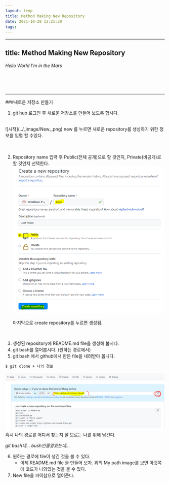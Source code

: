 ```yaml
---
layout: temp
title: Method Making New Repository 
date: 2021-10-28 12:21:20
tags:
---
```


---
title: Method Making New Repository 
---
###### Hello World I'm in the Mars

<br><br>

---

###새로운 저장소 만들기 


1. git hub 로그인 후 새로운 저장소를 만들어 보도록 합시다.
  <br>
![시작](../_image/New_.png)
 new 를 누르면 새로운 repository를 생성하기 위한 정보를 입렬 할 수있다. 
<br>
<br>
<br>

2. Repository name 입력 후 Public(전체 공개)으로 할 것인지, Private(비공개)로 할 것인지 선택한다.
![저장소 만들기](../_image/img.png)
    <br>
    <br>
    마지막으로 create repository를 누르면 생성됨. 

<br>

3. 생성된 repository에 README.md file을 생성해 봅시다. 
4. git bash를 열어봅시다. (원하는 경로에서)
5. git bash 에서 github에서 만든 file을 내려받아 봅니다.
``` bash
$ git clone + 나의 경로
```

![My Path](../_image/Path.png)
혹시 나의 경로를 어디서 찾는지 잘 모르는 나를 위해 남긴다. <br>

_git bash네... bush인줄알았는데..._

6. 원하는 경로에 file이 생긴 것을 볼 수 있다. 
   + 이제 README.md file 을 만들어 보자. 위의 My path image를 보면 아랫쪽에 코드가 나와있는 것을 볼 수 있다. 
7. New file을 파이참으로 열어준다. 


